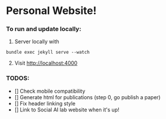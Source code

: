 # Personal Website!

### To run and update locally:
1. Server locally with
```
bundle exec jekyll serve --watch
```
2. Visit [http://localhost:4000](http://localhost:4000)

### TODOS:

- [] Check mobile compatibility
- [] Generate html for publications (step 0, go publish a paper)
- [] Fix header linking style
- [] Link to Social AI lab website when it's up!

